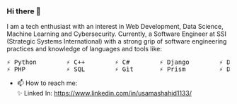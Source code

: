 ### Hi there 👋

<!--
**MughalUsama/MughalUsama** is a ✨ _special_ ✨ repository because its `README.md` (this file) appears on your GitHub profile.
Here are some ideas to get you started:

- 🔭 I’m currently working on ...
- 🌱 I’m currently learning ...
- 👯 I’m looking to collaborate on ...
- 🤔 I’m looking for help with ...
- 💬 Ask me about ...
- 📫 How to reach me: ...
- 😄 Pronouns: ...
- ⚡ Fun fact: ...
-->
I am a tech enthusiast with an interest in Web Development, Data Science, Machine Learning and Cybersecurity. Currently, a Software Engineer at SSI (Strategic Systems International) with a strong grip of software engineering practices and knowledge of languages and tools like: 
<pre>
⚡ Python        ⚡ C++        ⚡ C#        ⚡ Django        ⚡ Django Rest Framwork       ⚡ Asp.Net MVC          ⚡ Javascript        ⚡ numpy, pandas
⚡ PHP           ⚡ SQL        ⚡ Git       ⚡ Prism         ⚡ DevExpress Reporting       ⚡ Html/CSS/Bootstrap   ⚡ Windows Presentation Foundation (WPF - MVVM)
</pre>
- 📫 How to reach me: <br>
      ✨ Linked In: https://www.linkedin.com/in/usamashahid1133/
  <!--

- 🔭 I’m currently working on: <br>
      ✨ Brain tumor segmentation from MRI using CNN <br>
      ✨ SportsReg - A plateform to offer and request sports equipment <br>
      ✨ Russekjop - Another version of SportsReg 
  -->
- 🌱 I’m currently learning django through online courses.
